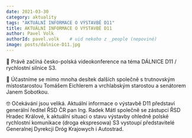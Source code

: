 ```yaml
---
date: 2021-03-30
category: aktuality
tags: "AKTUÁLNÍ INFORMACE O VÝSTAVBĚ D11"
title: AKTUÁLNÍ INFORMACE O VÝSTAVBĚ D11
author: Pavel Volk
authorId: pavel.volk    # uid nekoho z _people (nepoviné)
image: posts/dalnice-D11.jpg
---
```


👀 Právě začíná česko-polská videokonference na téma DÁLNICE D11 / rychlostní silnice S3.

💪 Účastníme se mimo mnoha desítek dalších společně s trutnovským místostarostou Tomášem Eichlerem a vrchlabským starostou a senátorem Janem Sobotkou.

🤓 Očekávání jsou veliká. Aktuální informace o výstavbě D11 představí generální ředitel ŘSD ČR pan Ing. Radek Mátl společně se zástupci ŘSD Hradec Králové, k aktuální situaci o stavu výstavby ohledně polské rychlostní komunikace (droga ekspresowa) S3 vystoupí představitelé Generalnej Dyrekcji Dróg Krajowych i Autostrad.
